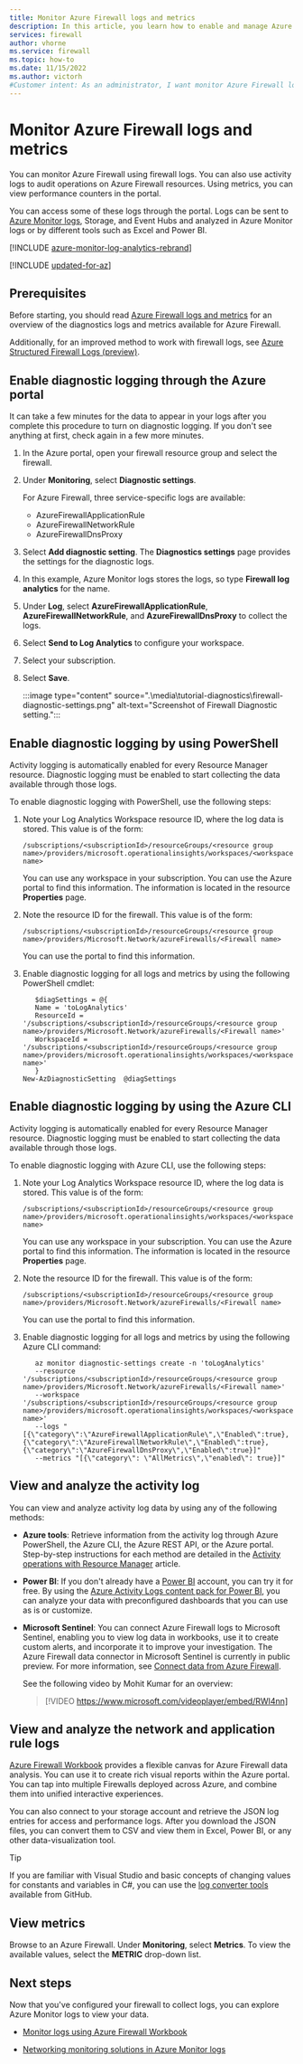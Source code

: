 ```yaml
---
title: Monitor Azure Firewall logs and metrics
description: In this article, you learn how to enable and manage Azure Firewall logs and metrics.
services: firewall
author: vhorne
ms.service: firewall
ms.topic: how-to
ms.date: 11/15/2022
ms.author: victorh
#Customer intent: As an administrator, I want monitor Azure Firewall logs and metrics so that I can track firewall activity.
---
```

# Monitor Azure Firewall logs and metrics

You can monitor Azure Firewall using firewall logs. You can also use activity logs to audit operations on Azure Firewall resources. Using metrics, you can view performance counters in the portal.

You can access some of these logs through the portal. Logs can be sent to [Azure Monitor logs](/previous-versions/azure/azure-monitor/insights/azure-networking-analytics), Storage, and Event Hubs and analyzed in Azure Monitor logs or by different tools such as Excel and Power BI.

[!INCLUDE [azure-monitor-log-analytics-rebrand](../../includes/azure-monitor-log-analytics-rebrand.md)]

[!INCLUDE [updated-for-az](../../includes/updated-for-az.md)]

## Prerequisites

Before starting, you should read [Azure Firewall logs and metrics](logs-and-metrics.md) for an overview of the diagnostics logs and metrics available for Azure Firewall.

Additionally, for an improved method to work with firewall logs, see [Azure Structured Firewall Logs (preview)](firewall-structured-logs.md).

## Enable diagnostic logging through the Azure portal

It can take a few minutes for the data to appear in your logs after you complete this procedure to turn on diagnostic logging. If you don't see anything at first, check again in  a few more minutes.

1. In the Azure portal, open your firewall resource group and select the firewall.
2. Under **Monitoring**, select **Diagnostic settings**.

   For Azure Firewall, three service-specific logs are available:

   * AzureFirewallApplicationRule
   * AzureFirewallNetworkRule
   * AzureFirewallDnsProxy


3. Select **Add diagnostic setting**. The **Diagnostics settings** page provides the settings for the diagnostic logs.
5. In this example, Azure Monitor logs stores the logs, so type **Firewall log analytics** for the name.
6. Under **Log**, select **AzureFirewallApplicationRule**, **AzureFirewallNetworkRule**, and **AzureFirewallDnsProxy** to collect  the logs.
7. Select **Send to Log Analytics** to configure your workspace.
8. Select your subscription.
9. Select **Save**.

     :::image type="content" source=".\media\tutorial-diagnostics\firewall-diagnostic-settings.png" alt-text="Screenshot of Firewall Diagnostic setting.":::
## Enable diagnostic logging by using PowerShell

Activity logging is automatically enabled for every Resource Manager resource. Diagnostic logging must be enabled to start collecting the data available through those logs.

To enable diagnostic logging with PowerShell, use the following steps:

1. Note your Log Analytics Workspace resource ID, where the log data is stored. This value is of the form:

   `/subscriptions/<subscriptionId>/resourceGroups/<resource group name>/providers/microsoft.operationalinsights/workspaces/<workspace name>`

   You can use any workspace in your subscription. You can use the Azure portal to find this information. The information is located in the resource **Properties** page.

2. Note the resource ID for the firewall. This value is of the form:

   `/subscriptions/<subscriptionId>/resourceGroups/<resource group name>/providers/Microsoft.Network/azureFirewalls/<Firewall name>`

   You can use the portal to find this information.

3. Enable diagnostic logging for all logs and metrics by using the following PowerShell cmdlet:

   ```azurepowershell
      $diagSettings = @{
      Name = 'toLogAnalytics'
      ResourceId = '/subscriptions/<subscriptionId>/resourceGroups/<resource group name>/providers/Microsoft.Network/azureFirewalls/<Firewall name>'
      WorkspaceId = '/subscriptions/<subscriptionId>/resourceGroups/<resource group name>/providers/microsoft.operationalinsights/workspaces/<workspace name>'
      }
   New-AzDiagnosticSetting  @diagSettings 
   ```

## Enable diagnostic logging by using the Azure CLI

Activity logging is automatically enabled for every Resource Manager resource. Diagnostic logging must be enabled to start collecting the data available through those logs.

To enable diagnostic logging with Azure CLI, use the following steps:

1. Note your Log Analytics Workspace resource ID, where the log data is stored. This value is of the form:

   `/subscriptions/<subscriptionId>/resourceGroups/<resource group name>/providers/microsoft.operationalinsights/workspaces/<workspace name>`

   You can use any workspace in your subscription. You can use the Azure portal to find this information. The information is located in the resource **Properties** page.

2. Note the resource ID for the firewall. This value is of the form:

   `/subscriptions/<subscriptionId>/resourceGroups/<resource group name>/providers/Microsoft.Network/azureFirewalls/<Firewall name>`

   You can use the portal to find this information.

3. Enable diagnostic logging for all logs and metrics by using the following Azure CLI command:

   ```azurecli
      az monitor diagnostic-settings create -n 'toLogAnalytics'
      --resource '/subscriptions/<subscriptionId>/resourceGroups/<resource group name>/providers/Microsoft.Network/azureFirewalls/<Firewall name>'
      --workspace '/subscriptions/<subscriptionId>/resourceGroups/<resource group name>/providers/microsoft.operationalinsights/workspaces/<workspace name>'
      --logs "[{\"category\":\"AzureFirewallApplicationRule\",\"Enabled\":true}, {\"category\":\"AzureFirewallNetworkRule\",\"Enabled\":true}, {\"category\":\"AzureFirewallDnsProxy\",\"Enabled\":true}]" 
      --metrics "[{\"category\": \"AllMetrics\",\"enabled\": true}]"
   ```

## View and analyze the activity log

You can view and analyze activity log data by using any of the following methods:

* **Azure tools**: Retrieve information from the activity log through Azure PowerShell, the Azure CLI, the Azure REST API, or the Azure portal. Step-by-step instructions for each method are detailed in the [Activity operations with Resource Manager](../azure-monitor/essentials/activity-log.md) article.
* **Power BI**: If you don't already have a [Power BI](https://powerbi.microsoft.com/pricing) account, you can try it for free. By using the [Azure Activity Logs content pack for Power BI](https://powerbi.microsoft.com/en-us/documentation/powerbi-content-pack-azure-audit-logs/), you can analyze your data with preconfigured dashboards that you can use as is or customize.
* **Microsoft Sentinel**: You can connect Azure Firewall logs to Microsoft Sentinel, enabling you to view log data in workbooks, use it to create custom alerts, and incorporate it to improve your investigation. The Azure Firewall data connector in Microsoft Sentinel is currently in public preview. For more information, see [Connect data from Azure Firewall](../sentinel/data-connectors/azure-firewall.md).

   See the following video by Mohit Kumar for an overview:
   > [!VIDEO https://www.microsoft.com/videoplayer/embed/RWI4nn]


## View and analyze the network and application rule logs

[Azure Firewall Workbook](firewall-workbook.md) provides a flexible canvas for Azure Firewall data analysis. You can use it to create rich visual reports within the Azure portal. You can tap into multiple Firewalls deployed across Azure, and combine them into unified interactive experiences.

You can also connect to your storage account and retrieve the JSON log entries for access and performance logs. After you download the JSON files, you can convert them to CSV and view them in Excel, Power BI, or any other data-visualization tool.

> [!TIP]
> If you are familiar with Visual Studio and basic concepts of changing values for constants and variables in C#, you can use the [log converter tools](https://github.com/Azure-Samples/networking-dotnet-log-converter) available from GitHub.

## View metrics
Browse to an Azure Firewall. Under **Monitoring**, select **Metrics**. To view the available values, select the **METRIC** drop-down list.

## Next steps

Now that you've configured your firewall to collect logs, you can explore Azure Monitor logs to view your data.

- [Monitor logs using Azure Firewall Workbook](firewall-workbook.md)

- [Networking monitoring solutions in Azure Monitor logs](/previous-versions/azure/azure-monitor/insights/azure-networking-analytics)
